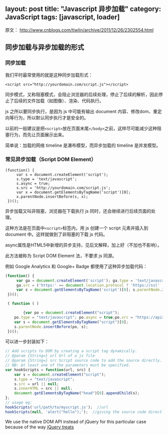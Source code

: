 layout: post
title: "Javascript 异步加载"
category: JavaScript
tags: [javascript, loader]
---

原文： <http://www.cnblogs.com/tiwlin/archive/2011/12/26/2302554.html>

## 同步加载与异步加载的形式

### 同步加载

我们平时最常使用的就是这种同步加载形式：

    <script src="http://yourdomain.com/script.js"></script> 

同步模式，又称阻塞模式，会阻止浏览器的后续处理，停止了后续的解析，因此停止了后续的文件加载（如图像）、渲染、代码执行。

js 之所以要同步执行，是因为 js 中可能有输出 document 内容、修改dom、重定向等行为，所以默认同步执行才是安全的。

以前的一般建议是把`<script>`放在页面末尾`</body>`之前，这样尽可能减少这种阻塞行为，而先让页面展示出来。

简单说：加载的网络 timeline 是瀑布模型，而异步加载的 timeline 是并发模型。

<!-- more -->

### 常见异步加载（Script DOM Element）

	(function() {  
	     var s = document.createElement('script');  
	     s.type = 'text/javascript';  
	     s.async = true;  
	     s.src = 'http://yourdomain.com/script.js';  
	     var x = document.getElementsByTagName('script')[0];  
	     x.parentNode.insertBefore(s, x);  
	 })();

  
异步加载又叫非阻塞，浏览器在下载执行 js 同时，还会继续进行后续页面的处理。

这种方法是在页面中`<script>`标签内，用 js 创建一个 script 元素并插入到 document 中。这样就做到了非阻塞的下载 js 代码。

async属性是HTML5中新增的异步支持，见后文解释，加上好（不加也不影响）。

此方法被称为 Script DOM Element 法，不要求 js 同源。

例如 Google Analytics 和 Google+ Badge 都使用了这种异步加载代码：

```js
(function() {  
     var ga = document.createElement('script'); ga.type = 'text/javascript'; ga.async = true;  
     ga.src = ('https:' == document.location.protocol ? 'https://ssl' : 'http://www') + '.google-analytics.com/ga.js';  
     var s = document.getElementsByTagName('script')[0]; s.parentNode.insertBefore(ga, s);  
 })();

 ( function ( )

        {var po = document.createElement("script");  
    po.type = "text/javascript"; po.async = true;po.src = "https://apis.google.com/js/plusone.js";  
    var s = document.getElementsByTagName("script")[0];  
    s.parentNode.insertBefore(po, s);  
 })();
```

可以进一步封装如下：

```js
// Add scripts to DOM by creating a script tag dynamically.
// @param {String=} url Url of a js file
// @param {String=} src Script source code to add the source directly.
// NB: At least one of the parameters must be specified.
var hookScripts = function(url, src) {
    var s = document.createElement("script");
    s.type = "text/javascript";
    s.src = url || null;
    s.innerHTML = src || null;
    document.getElementsByTagName("head")[0].appendChild(s);
};
// usage eg:
hookScripts('url/path/to/myscript.js');  //url
hookScripts(null, 'alert("hello");');  //giving the source code directly
```

We use the native DOM API instead of jQuery for this particular case because of the way [jQuery treats <script> tags](http://api.jquery.com/append/#comment-67912032). jQuery inserts script to DOM, then evaluates the script separately and then it removes the tag from the DOM. So you won't see the script tag, but the script will get executed.

See [♠ qλ | kadaj's musing ♠](http://www.qlambda.com/2012/01/add-script-tags-to-dom-dynamically.html)

但是，**这种加载方式在加载执行完之前会阻止 onload 事件的触发**，而现在很多页面的代码都在 onload 时还要执行额外的渲染工作等，所以还是会阻塞部分页面的初始化处理。

### onload 时的异步加载

	(function() {  
		function async_load(){  
		 var s = document.createElement('script');  
		 s.type = 'text/javascript';  
		 s.async = true;  
		 s.src = 'http://yourdomain.com/script.js';  
		 var x = document.getElementsByTagName('script')[0];  
		 x.parentNode.insertBefore(s, x);  
		}  
		if (window.attachEvent)  
		 window.attachEvent('onload', async_load);  
		else  
		 window.addEventListener('load', async_load, false);  
	})();  


这和前面的方式差不多，但关键是它不是立即开始异步加载 js ，而是在 onload 时才开始异步加载。这样就解决了阻塞 onload 事件触发的问题。

补充：**DOMContentLoaded 与 OnLoad 事件**

DOMContentLoaded : 页面(document)已经解析完成，页面中的dom元素已经可用。但是页面中引用的图片、subframe可能还没有加载完。

OnLoad：页面的所有资源都加载完毕（包括图片）。浏览器的载入进度在这时才停止。

这两个时间点将页面加载的timeline分成了三个阶段。

### 异步加载的其它方法

由于Javascript的**动态特性**，还有很多异步加载方法：

* XHR Eval
* XHR Injection
* Script in Iframe
* Script Defer
* document.write Script Tag
* 还有一种方法是用 setTimeout 延迟0秒 与 其它方法组合。

**XHR Eval**：通过 ajax 获取js的内容，然后 eval 执行。

	var xhrObj = getXHRObject();   
	xhrObj.onreadystatechange =    
	function() {    
	 if ( xhrObj.readyState != 4 ) return;   
	 eval(xhrObj.responseText);   
	};   
	xhrObj.open('GET', 'A.js', true);   
	xhrObj.send('');

**Script in Ifram**e：创建并插入一个iframe元素，让其异步执行 js 。

	var iframe = document.createElement('iframe');   
	document.body.appendChild(iframe);   
	var doc = iframe.contentWindow.document;   
	doc.open().write('<body onload="insertJS()">');   
	doc.close();

**GMail Mobile**：页内 js 的内容被注释，所以不会执行，然后在需要的时候，获取script元素中 text 内容，去掉注释后 eval 执行。

	<script type="text/javascript">   
	/*   
	var ...    
	*/   
	</script>

详见参考资料中2010年的Velocity 大会 Steve Souders 和淘宝的那两个讲义。

## async 和 defer 属性

### defer 属性

defer 属性告诉浏览器要等页面载入完成之后才能执行脚本。这样，在 `<head>` 中通过下面的代码引入 file.js

    <script src="file.js" defer></script>

可以使 file.js 和文档的下载和解析同时进行，也可以保证 file.js 在文档下载和解析完成之后执行。

### async 属性

    <script src="file.js" async></script>

file.js 的下载和HTML 文档的下载和解析同时进行，一旦下载完成，立即执行，不管 HTML 文档有没有解析完成。

### Difference

Both async and defer scripts begin to __download immediately__ without pausing the parser and both support an optional onload handler to address the common need to perform initialization which depends on the script. The difference between async and defer centers around when the script is executed. Each async script executes at the first opportunity after it is finished downloading and before the window’s load event. This means it’s possible (and likely) that async scripts are not executed in the order in which they occur in the page. The defer scripts, on the other hand, are guaranteed to be executed in the order they occur in the page. That execution starts after parsing is completely finished, but before the document’s DOMContentLoaded event.

See also [Surfin' Safari - Blog Archive » Running scripts in WebKit](https://www.webkit.org/blog/1395/running-scripts-in-webkit/)

使用这两个属性的脚本中不能调用document.write方法。

See also：[script async](http://www.whatwg.org/specs/web-apps/current-work/multipage/scripting-1.html#attr-script-async)

## 延迟加载（lazy loading）

前面解决了异步加载（async loading）问题，再谈谈什么是延迟加载。

延迟加载：有些 js 代码并不是页面初始化的时候就立刻需要的，而稍后的某些情况才需要的。延迟加载就是一开始并不加载这些暂时不用的js，而是在需要的时候或稍后再通过js 的控制来异步加载。

也就是将 js 切分成许多模块，页面初始化时只加载需要立即执行的 js ，然后其它 js 的加载延迟到第一次需要用到的时候再加载。

特别是页面有大量不同的模块组成，很多可能暂时不用或根本就没用到。

就像图片的延迟加载，在图片出现在可视区域内时（在滚动条下拉）才加载显示图片。

## script 的两阶段加载 与 延迟执行（lazy execution）

JS的加载其实是由两阶段组成：下载内容（download bytes）和执行（parse and execute）。

**浏览器在下载完 js 的内容后就会立即对其解析和执行，不管是同步加载还是异步加载。**

前面说的异步加载，解决的只是下载阶段的问题，但代码在下载后会立即执行。

而浏览器在解析执行 JS 阶段是阻塞任何操作的，这时的浏览器处于无响应状态。

我 们都知道通过网络下载 script 需要明显的时间，但容易忽略了第二阶段，解析和执行也是需要时间的。script的解析和执行所花的时间比我们想象的要多，尤其是script 很多很大的时候。有些是需要立刻执行，而有些则不需要（比如只是在展示某个界面或执行某个操作时才需要）。

这些script 可以延迟执行，先异步下载缓存起来，但不立即执行，而是在第一次需要的时候执行一次。

利用特殊的技巧可以做到 下载 与 执行的分离 (再次感谢 javascript 的动态特性)。比如将 JS 的内容作为 Image或 object 对象加载缓存起来，所以就不会立即执行了，然后在第一次需要的时候再执行。

此部分的更多解释 请查看末尾参考资料中 ControlJS 的相关链接。 

### 小技巧：

1. 模拟较长的下载时间

	写个后端脚本，让其 sleep 一定时间。如在 jsp 中 Thread.sleep(5000); ，这样5秒后才能收到内容。

2. 模拟较长的 js 代码执行时间（因为这步一般比较快不容易观察到）

		var t_start = Number(new Date());
		while ( t_start + 5000 > Number(new Date()) ) {}

	这个代码将使 js 执行5秒才能完成！

## script 标签使用的历史

1. script 放在 HEAD 中**

		<head>  
		<script src="…"></script>  
		</head>  
 
	* 阻止了后续的下载；
	* 在IE 6-7 中 script 是顺序下载的，而不是现在的 “并行下载、顺序执行” 的方式；
	* 在下载**和**解析执行阶段阻止渲染（rendering）；

2. script 放在页面底部（2007）

		...   
		<script src="…"></script>   
		</body>  


	* 不阻止其它下载；
	* 在IE 6-7 中 script 是顺序下载的；
	* 在下载和解析执行阶段阻止渲染（rendering）

3. 异步加载script（2009）

		var se = document.createElement('script');   
		se.src = 'http://anydomain.com/A.js';   
		document.getElementsByTagName('head')[0].appendChild(se);

	这就是本文主要说的方式。

	* 不阻止其它下载；
	* 在所有浏览器中，script都是并行下载；
	* 只在解析执行阶段阻止渲染（rendering）；

4. 异步下载 + 按需执行 (2010)

		var se = new Image();   
		se.onload = registerScript();   
		se.src = 'http://anydomain.com/A.js';  

	把下载 js 与 解析执行 js 分离出来

	* 不阻止其它下载；
	* 在所有浏览器中，script都是并行下载；
	* 不阻止渲染（rendering）直到真正需要时；

## 异步加载的问题

在异步加载的时候，无法使用 document.write 输出文档内容。

在同步模式下，document.write 是在**当前 script 所在的位置**输 出文档的。而在异步模式下，浏览器继续处理后续页面内容，根本无法确定 document.write 应该输出到什么位置，所以异步模式下 document.write 不可行。而到了页面已经 onload 之后，再执行 document.write 将导致当前页面的内容被清空，因为它会自动触发 document.open 方法。

实际上document.write的名声并不好，最好少用。

替代方法：

1. 虽然异步加载不能用 document.write，但还是可以onload之后执行操作dom（创建dom或修改dom）的，这样可以实现一些自己的动态输出。比如要在页面异步创建一个浮动元素，这和它在页面中的位置就没关系了，只要创建出该dom元素添加到 document 中即可。

2. 如果需要在**固定位置**异步生成元素的内容，那么可以在该固定位置设置一个dom元素作为目标，这样就知道位置了，异步加载之后就可以对这个元素进行修改。

## JS 模块化管理

异步加载，需要将所有 js 内容按模块化的方式来切分组织，其中就存在依赖关系，而异步加载不保证执行顺序。

另外，namespace 如何管理 等相关问题。这部分已超出本文内容，可参考：

[RequireJS](http://requirejs.org/) 、 [CommonJS](http://www.commonjs.org/) 以及 王保平(淘宝)的 [SeaJS](http://seajs.com/) 及其[博客](http://lifesinger.wordpress.com/) 。

## JS最佳实践

1. 最小化 js 文件，利用压缩工具将其最小化，同时开启http gzip压缩。工具：
2. 尽量不要放在 <head> 中，尽量放在页面底部，最好是</body>之前的位置
3. 避免使用 document.write 方法
4. 异步加载 js ，使用非阻塞方式，就是此文内容。
5. 尽量不直接在页面元素上使用 Inline Javascript，如onClick 。有利于统一维护和缓存处理。

## 参考资料

- [Lazy Loading Asyncronous Javascript](http://friendlybit.com/js/lazy-loading-asyncronous-javascript/)
- [Load Non-blocking JavaScript with HTML5 Async and Defer](http://www.sitepoint.com/non-blocking-async-defer/)
- 2010年 Velocity China 上的两个讲义：
	- Steve Souders(Google)的 [Even Faster Web Sites](http://velocity.oreilly.com.cn/2010/ppts/velocity-efws-20101208SteveSoudersEvenFaster.pdf) (pdf)
	- 李穆(淘宝)的 [第三方广告代码稳定性和性能优化实战](http://velocity.oreilly.com.cn/2010/ppts/limufromTaobao.pdf) (pdf)
- [JavaScript 的性能优化：加载和执行](http://www.ibm.com/developerworks/cn/web/1308_caiys_jsload/index.html?ca=drs-)
- [Javascript 装载和执行](http://coolshell.cn/articles/9749.html)
- [async vs defer attributes - Growing with the Web](http://www.growingwiththeweb.com/2014/02/async-vs-defer-attributes.html)

## 性能测试

- [Script-injected "async scripts" considered harmful - igvita.com](https://www.igvita.com/2014/05/20/script-injected-async-scripts-considered-harmful)

## See

- [Javascript代码在页面加载时的执行顺序介绍_基础知识_脚本之家](http://www.jb51.net/article/36330.htm)
- [Everything I Know About The Script Tag - Eager Blog](https://eager.io/blog/everything-I-know-about-the-script-tag/)
- [javascript - load scripts asynchronously - Stack Overflow](http://stackoverflow.com/questions/7718935/load-scripts-asynchronously)